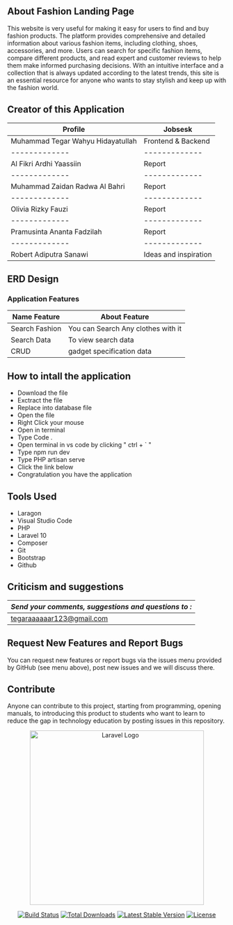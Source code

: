## About Fashion Landing Page

This website is very useful for making it easy for users to find and buy fashion products. The platform provides comprehensive and detailed information about various fashion items, including clothing, shoes, accessories, and more. Users can search for specific fashion items, compare different products, and read expert and customer reviews to help them make informed purchasing decisions. With an intuitive interface and a collection that is always updated according to the latest trends, this site is an essential resource for anyone who wants to stay stylish and keep up with the fashion world.

## Creator of this Application

|   Profile   |   Jobsesk   |
|-------------|-------------|
| Muhammad Tegar Wahyu Hidayatullah |    Frontend & Backend    |
|-------------|-------------|
| Al Fikri Ardhi Yaassiin |    Report    |
|-------------|-------------|
| Muhammad Zaidan Radwa Al Bahri |    Report    |
|-------------|-------------|
| Olivia Rizky Fauzi |    Report   |
|-------------|-------------|
| Pramusinta Ananta Fadzilah |    Report    |
|-------------|-------------|
| Robert Adiputra Sanawi |    Ideas and inspiration    |


## ERD Design


### Application Features

|  Name Feature |  About Feature |
|---------------|----------------|
| Search Fashion | You can Search Any clothes with it  |
|  Search Data  | To view search data   |
| CRUD  | gadget specification data  |

## How to intall the application

- Download the file
- Exctract the file
- Replace into database file
- Open the file
- Right Click your mouse
- Open in terminal
- Type Code .
- Open terminal in vs code by clicking " ctrl + ` "
- Type npm run dev
- Type PHP artisan serve
- Click the link below
- Congratulation you have the application

## Tools Used

- Laragon
- Visual Studio Code
- PHP
- Laravel 10
- Composer
- Git
- Bootstrap
- Github

## Criticism and suggestions

|   ***Send your comments, suggestions and questions to :***   |
|-------------|
| tegaraaaaaar123@gmail.com | 
## Request New Features and Report Bugs

You can request new features or report bugs via the issues menu provided by GitHub (see menu above), post new issues and we will discuss there.

## Contribute

Anyone can contribute to this project, starting from programming, opening manuals, to introducing this product to students who want to learn to reduce the gap in technology education by posting issues in this repository.

<p align="center"><a href="https://laravel.com" target="_blank"><img src="https://raw.githubusercontent.com/laravel/art/master/logo-lockup/5%20SVG/2%20CMYK/1%20Full%20Color/laravel-logolockup-cmyk-red.svg" width="400" alt="Laravel Logo"></a></p>

<p align="center">
<a href="https://github.com/laravel/framework/actions"><img src="https://github.com/laravel/framework/workflows/tests/badge.svg" alt="Build Status"></a>
<a href="https://packagist.org/packages/laravel/framework"><img src="https://img.shields.io/packagist/dt/laravel/framework" alt="Total Downloads"></a>
<a href="https://packagist.org/packages/laravel/framework"><img src="https://img.shields.io/packagist/v/laravel/framework" alt="Latest Stable Version"></a>
<a href="https://packagist.org/packages/laravel/framework"><img src="https://img.shields.io/packagist/l/laravel/framework" alt="License"></a>
</p>

